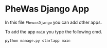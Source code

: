 # PheWas Django App


In this file ```PhewasDjango``` you can add other apps.

To add the app ```main``` you type the following cmd.
```python
python manage.py startapp main
```

